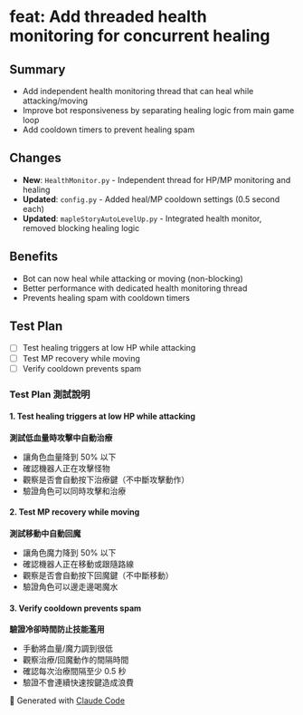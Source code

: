 # feat: Add threaded health monitoring for concurrent healing

## Summary
- Add independent health monitoring thread that can heal while attacking/moving
- Improve bot responsiveness by separating healing logic from main game loop
- Add cooldown timers to prevent healing spam

## Changes
- **New**: `HealthMonitor.py` - Independent thread for HP/MP monitoring and healing
- **Updated**: `config.py` - Added heal/MP cooldown settings (0.5 second each)
- **Updated**: `mapleStoryAutoLevelUp.py` - Integrated health monitor, removed blocking healing logic

## Benefits
- Bot can now heal while attacking or moving (non-blocking)
- Better performance with dedicated health monitoring thread
- Prevents healing spam with cooldown timers

## Test Plan
- [ ] Test healing triggers at low HP while attacking
- [ ] Test MP recovery while moving
- [ ] Verify cooldown prevents spam

### Test Plan 測試說明

#### 1. Test healing triggers at low HP while attacking
**測試低血量時攻擊中自動治療**
- 讓角色血量降到 50% 以下
- 確認機器人正在攻擊怪物
- 觀察是否會自動按下治療鍵（不中斷攻擊動作）
- 驗證角色可以同時攻擊和治療

#### 2. Test MP recovery while moving  
**測試移動中自動回魔**
- 讓角色魔力降到 50% 以下
- 確認機器人正在移動或跟隨路線
- 觀察是否會自動按下回魔鍵（不中斷移動）
- 驗證角色可以邊走邊喝魔水

#### 3. Verify cooldown prevents spam
**驗證冷卻時間防止技能濫用**
- 手動將血量/魔力調到很低
- 觀察治療/回魔動作的間隔時間
- 確認每次治療間隔至少 0.5 秒
- 驗證不會連續快速按鍵造成浪費

🤖 Generated with [Claude Code](https://claude.ai/code)